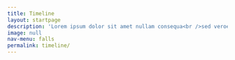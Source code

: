 ```yaml
---
title: Timeline
layout: startpage
description: 'Lorem ipsum dolor sit amet nullam consequa<br />sed veroeros. tempus adipiscing nulla.'
image: null
nav-menu: falls
permalink: timeline/
---
```


<!-- Main -->
<div id="main">


</div>

